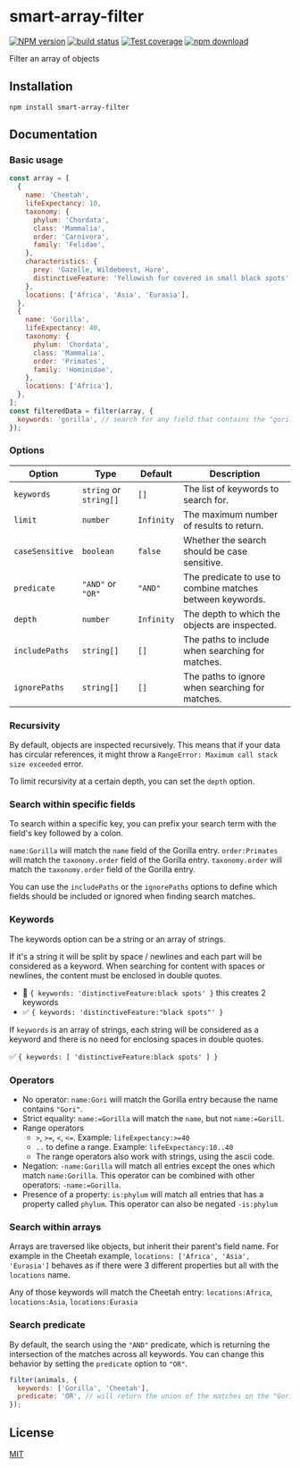 # smart-array-filter

[![NPM version][npm-image]][npm-url]
[![build status][travis-image]][travis-url]
[![Test coverage][coveralls-image]][coveralls-url]
[![npm download][download-image]][download-url]

Filter an array of objects

## Installation

`npm install smart-array-filter`

## Documentation

### Basic usage

```js
const array = [
  {
    name: 'Cheetah',
    lifeExpectancy: 10,
    taxonomy: {
      phylum: 'Chordata',
      class: 'Mammalia',
      order: 'Carnivora',
      family: 'Felidae',
    },
    characteristics: {
      prey: 'Gazelle, Wildebeest, Hare',
      distinctiveFeature: 'Yellowish fur covered in small black spots',
    },
    locations: ['Africa', 'Asia', 'Eurasia'],
  },
  {
    name: 'Gorilla',
    lifeExpectancy: 40,
    taxonomy: {
      phylum: 'Chordata',
      class: 'Mammalia',
      order: 'Primates',
      family: 'Hominidae',
    },
    locations: ['Africa'],
  },
];
const filteredData = filter(array, {
  keywords: 'gorilla', // search for any field that contains the "gorilla" string
});
```

### Options

| Option          | Type                   | Default    | Description                                               |
| --------------- | ---------------------- | ---------- | --------------------------------------------------------- |
| `keywords`      | `string` or `string[]` | `[]`       | The list of keywords to search for.                       |
| `limit`         | `number`               | `Infinity` | The maximum number of results to return.                  |
| `caseSensitive` | `boolean`              | `false`    | Whether the search should be case sensitive.              |
| `predicate`     | `"AND"` or `"OR"`      | `"AND"`    | The predicate to use to combine matches between keywords. |
| `depth`         | `number`               | `Infinity` | The depth to which the objects are inspected.             |
| `includePaths`  | `string[]`             | `[]`       | The paths to include when searching for matches.          |
| `ignorePaths`   | `string[]`             | `[]`       | The paths to ignore when searching for matches.           |

### Recursivity

By default, objects are inspected recursively. This means that if your data has circular references, it might throw a `RangeError: Maximum call stack size exceeded` error.

To limit recursivity at a certain depth, you can set the `depth` option.

### Search within specific fields

To search within a specific key, you can prefix your search term with the field's key followed by a colon.

`name:Gorilla` will match the `name` field of the Gorilla entry.
`order:Primates` will match the `taxonomy.order` field of the Gorilla entry.
`taxonomy.order` will match the `taxonomy.order` field of the Gorilla entry.

You can use the `includePaths` or the `ignorePaths` options to define which fields should be included or ignored when finding search matches.

### Keywords

The keywords option can be a string or an array of strings.

If it's a string it will be split by space / newlines and each part will be considered as a keyword. When searching for content with spaces or newlines, the content must be enclosed in double quotes.

- 🚫 `{ keywords: 'distinctiveFeature:black spots' }` this creates 2 keywords
- ✅ `{ keywords: 'distinctiveFeature:"black spots"' }`

If `keywords` is an array of strings, each string will be considered as a keyword and there is no need for enclosing spaces in double quotes.

✅ `{ keywords: [ 'distinctiveFeature:black spots' ] }`

### Operators

- No operator: `name:Gori` will match the Gorilla entry because the name contains `"Gori"`.
- Strict equality: `name:=Gorilla` will match the `name`, but not `name:=Gorill`.
- Range operators
  - `>`, `>=`, `<`, `<=`. Example: `lifeExpectancy:>=40`
  - `..` to define a range. Example: `lifeExpectancy:10..40`
  - The range operators also work with strings, using the ascii code.
- Negation: `-name:Gorilla` will match all entries except the ones which match `name:Gorilla`. This operator can be combined with other operators: `-name:=Gorilla`.
- Presence of a property: `is:phylum` will match all entries that has a property called `phylum`. This operator can also be negated `-is:phylum`

### Search within arrays

Arrays are traversed like objects, but inherit their parent's field name. For example in the Cheetah example, `locations: ['Africa', 'Asia', 'Eurasia']` behaves as if there were 3 different properties but all with the `locations` name.

Any of those keywords will match the Cheetah entry:
`locations:Africa`, `locations:Asia`, `locations:Eurasia`

### Search predicate

By default, the search using the `"AND"` predicate, which is returning the intersection of the matches across all keywords. You can change this behavior by setting the `predicate` option to `"OR"`.

```js
filter(animals, {
  keywords: ['Gorilla', 'Cheetah'],
  predicate: 'OR', // will return the union of the matches on the "Gorilla" and "Cheetah" keywords
});
```

## License

[MIT](./LICENSE)

[npm-image]: https://img.shields.io/npm/v/smart-array-filter.svg?style=flat-square
[npm-url]: https://www.npmjs.com/package/smart-array-filter
[travis-image]: https://img.shields.io/travis/cheminfo/smart-array-filter/master.svg?style=flat-square
[travis-url]: https://travis-ci.org/cheminfo/smart-array-filter
[coveralls-image]: https://img.shields.io/coveralls/cheminfo/smart-array-filter.svg?style=flat-square
[coveralls-url]: https://coveralls.io/github/cheminfo/smart-array-filter
[download-image]: https://img.shields.io/npm/dm/smart-array-filter.svg?style=flat-square
[download-url]: https://www.npmjs.com/package/smart-array-filter
